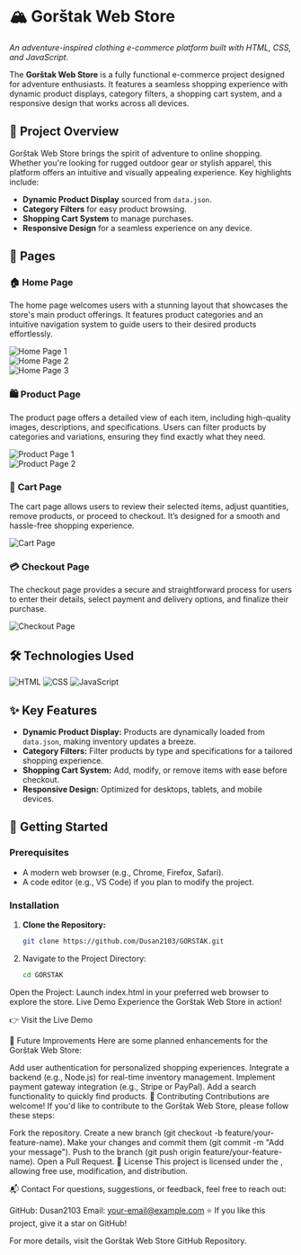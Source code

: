 # 🏔️ Gorštak Web Store
*An adventure-inspired clothing e-commerce platform built with HTML, CSS, and JavaScript.*

The **Gorštak Web Store** is a fully functional e-commerce project designed for adventure enthusiasts. It features a seamless shopping experience with dynamic product displays, category filters, a shopping cart system, and a responsive design that works across all devices.

## 🌟 Project Overview

Gorštak Web Store brings the spirit of adventure to online shopping. Whether you're looking for rugged outdoor gear or stylish apparel, this platform offers an intuitive and visually appealing experience. Key highlights include:
- **Dynamic Product Display** sourced from `data.json`.
- **Category Filters** for easy product browsing.
- **Shopping Cart System** to manage purchases.
- **Responsive Design** for a seamless experience on any device.

## 📑 Pages

### 🏠 **Home Page**  
The home page welcomes users with a stunning layout that showcases the store's main product offerings. It features product categories and an intuitive navigation system to guide users to their desired products effortlessly.

![Home Page 1](https://github.com/user-attachments/assets/b65acaa3-69bf-4931-86fa-578ba59578c5)  
![Home Page 2](https://github.com/user-attachments/assets/9a963225-cb9b-4c39-9045-6da4b2d0480e)  
![Home Page 3](https://github.com/user-attachments/assets/6e255a50-ddc9-493a-af1f-57fdb32d18b9)

### 🛍️ **Product Page**  
The product page offers a detailed view of each item, including high-quality images, descriptions, and specifications. Users can filter products by categories and variations, ensuring they find exactly what they need.

![Product Page 1](https://github.com/user-attachments/assets/fa5b8e57-7e8f-4b99-988d-714359c65e18)  
![Product Page 2](https://github.com/user-attachments/assets/61bc41aa-1dec-40e7-b4f2-d260ade93c93)

### 🛒 **Cart Page**  
The cart page allows users to review their selected items, adjust quantities, remove products, or proceed to checkout. It’s designed for a smooth and hassle-free shopping experience.

![Cart Page](https://github.com/user-attachments/assets/39dbc1b8-ec69-46da-b4dc-6a3b42c6885f)

### 💳 **Checkout Page**  
The checkout page provides a secure and straightforward process for users to enter their details, select payment and delivery options, and finalize their purchase.

![Checkout Page](https://github.com/user-attachments/assets/d680f27c-1612-496b-b046-9870c6f817dc)

## 🛠️ Technologies Used

![HTML](https://img.shields.io/badge/-HTML-E34F26?style=flat-square&logo=html5&logoColor=white)
![CSS](https://img.shields.io/badge/-CSS-1572B6?style=flat-square&logo=css3&logoColor=white)
![JavaScript](https://img.shields.io/badge/-JavaScript-F7DF1E?style=flat-square&logo=javascript&logoColor=black)

## ✨ Key Features

- **Dynamic Product Display:** Products are dynamically loaded from `data.json`, making inventory updates a breeze.
- **Category Filters:** Filter products by type and specifications for a tailored shopping experience.
- **Shopping Cart System:** Add, modify, or remove items with ease before checkout.
- **Responsive Design:** Optimized for desktops, tablets, and mobile devices.

## 🚀 Getting Started

### **Prerequisites**
- A modern web browser (e.g., Chrome, Firefox, Safari).
- A code editor (e.g., VS Code) if you plan to modify the project.

### **Installation**
1. **Clone the Repository:**
   ```bash
   git clone https://github.com/Dusan2103/GORSTAK.git

2. Navigate to the Project Directory:
    ```bash
   cd GORSTAK
Open the Project: Launch index.html in your preferred web browser to explore the store.
Live Demo
Experience the Gorštak Web Store in action!

👉 Visit the Live Demo

🌱 Future Improvements
Here are some planned enhancements for the Gorštak Web Store:

Add user authentication for personalized shopping experiences.
Integrate a backend (e.g., Node.js) for real-time inventory management.
Implement payment gateway integration (e.g., Stripe or PayPal).
Add a search functionality to quickly find products.
🤝 Contributing
Contributions are welcome! If you'd like to contribute to the Gorštak Web Store, please follow these steps:

Fork the repository.
Create a new branch (git checkout -b feature/your-feature-name).
Make your changes and commit them (git commit -m "Add your message").
Push to the branch (git push origin feature/your-feature-name).
Open a Pull Request.
📄 License
This project is licensed under the , allowing free use, modification, and distribution.

📬 Contact
For questions, suggestions, or feedback, feel free to reach out:

GitHub: Dusan2103
Email: your-email@example.com
⭐ If you like this project, give it a star on GitHub!

For more details, visit the Gorštak Web Store GitHub Repository.
